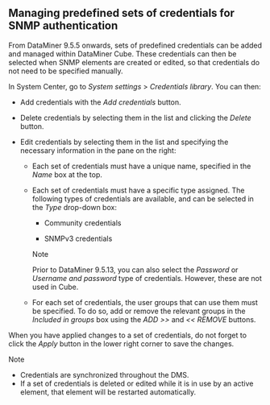 ## Managing predefined sets of credentials for SNMP authentication

From DataMiner 9.5.5 onwards, sets of predefined credentials can be added and managed within DataMiner Cube. These credentials can then be selected when SNMP elements are created or edited, so that credentials do not need to be specified manually.

In System Center, go to *System settings* > *Credentials library*. You can then:

- Add credentials with the *Add credentials* button.

- Delete credentials by selecting them in the list and clicking the *Delete* button.

- Edit credentials by selecting them in the list and specifying the necessary information in the pane on the right:

    - Each set of credentials must have a unique name, specified in the *Name* box at the top.

    - Each set of credentials must have a specific type assigned. The following types of credentials are available, and can be selected in the *Type* drop-down box:

        - Community credentials

        - SNMPv3 credentials

        > [!NOTE]
        > Prior to DataMiner 9.5.13, you can also select the *Password* or *Username and password* type of credentials. However, these are not used in Cube.

    - For each set of credentials, the user groups that can use them must be specified. To do so, add or remove the relevant groups in the *Included in groups* box using the *ADD \>\>* and *\<\< REMOVE* buttons.

When you have applied changes to a set of credentials, do not forget to click the *Apply* button in the lower right corner to save the changes.

> [!NOTE]
> -  Credentials are synchronized throughout the DMS.
> -  If a set of credentials is deleted or edited while it is in use by an active element, that element will be restarted automatically.
>
